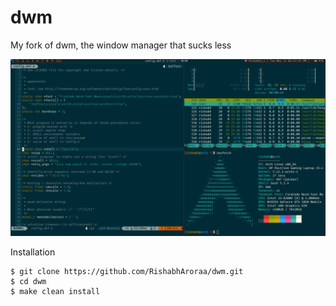 # dwm
My fork of dwm, the window manager that sucks less

![image](./preview.png)

Installation
```
$ git clone https://github.com/RishabhAroraa/dwm.git
$ cd dwm
$ make clean install
```
